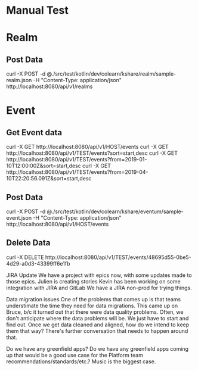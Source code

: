 Manual Test
===========

# Realm
## Post Data
curl -X POST -d @./src/test/kotlin/dev/colearn/kshare/realm/sample-realm.json -H "Content-Type: application/json" http://localhost:8080/api/v1/realms


# Event
## Get Event data
curl -X GET http://localhost:8080/api/v1/HOST/events
curl -X GET http://localhost:8080/api/v1/TEST/events?sort=start,desc
curl -X GET http://localhost:8080/api/v1/TEST/events?from=2019-01-10T12:00:00Z&sort=start,desc
curl -X GET http://localhost:8080/api/v1/TEST/events?from=2019-04-10T22:20:56.091Z&sort=start,desc


## Post Data
curl -X POST -d @./src/test/kotlin/dev/colearn/kshare/eventum/sample-event.json -H "Content-Type: application/json" http://localhost:8080/api/v1/HOST/events

## Delete Data
curl -X DELETE http://localhost:8080/api/v1/TEST/events/48695d55-0be5-4d29-a0d3-43399ff6e1fb


JIRA Update
We have a project with epics now, with some updates made to those epics.
Julien is creating stories
Kevin has been working on some integration with JIRA and GitLab
We have a JIRA non-prod for trying things.


Data migration issues
One of the problems that comes up is that teams understimate the time they need for data migrations.
This came up on Bruce, b/c it turned out that there were data quality problems.
Often, we don't anticipate where the data problems will be. We just have to start and find out.
Once we get data cleaned and aligned, how do we intend to keep them that way?
There's further conversation that needs to happen around that.

Do we have any greenfield apps?
Do we have any greenfield apps coming up that would be a good use case for the Platform team recommendations/standards/etc.?
Music is the biggest case.